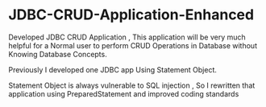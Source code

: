 # JDBC-CRUD-Application-Enhanced
Developed JDBC CRUD Application , 
This application will be very much helpful for a Normal user to perform CRUD Operations in Database without Knowing Database Concepts. 

Previously I developed one JDBC app Using Statement Object.

Statement Object is always vulnerable to SQL injection , So I rewritten that application using PreparedStatement and improved coding standards
